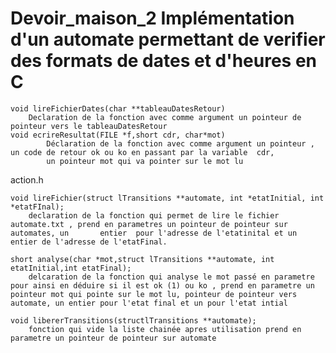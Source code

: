 # Devoir_maison_2 Implémentation d'un automate permettant de verifier des formats de dates et d'heures en C 
	
	void lireFichierDates(char **tableauDatesRetour)
		Declaration de la fonction avec comme argument un pointeur de pointeur vers le tableauDatesRetour
	void ecrireResultat(FILE *f,short cdr, char*mot)
			Déclaration de la fonction avec comme argument un pointeur , un code de retour ok ou ko en passant par la variable  cdr, 
			un pointeur mot qui va pointer sur le mot lu
	
action.h


	void lireFichier(struct lTransitions **automate, int *etatInitial, int *etatFInal);
		declaration de la fonction qui permet de lire le fichier automate.txt , prend en parametres un pointeur de pointeur sur automates, un 		entier  pour l'adresse de l'etatinital et un entier de l'adresse de l'etatFinal.
	
	short analyse(char *mot,struct lTransitions **automate, int etatInitial,int etatFinal);
		delcaration de la fonction qui analyse le mot passé en parametre pour ainsi en déduire si il est ok (1) ou ko , prend en parametre un 		pointeur mot qui pointe sur le mot lu, pointeur de pointeur vers automate, un entier pour l'etat final et un pour l'etat intial
		
	void libererTransitions(structlTransitions **automate);
		fonction qui vide la liste chainée apres utilisation prend en parametre un pointeur de pointeur sur automate
		
		
